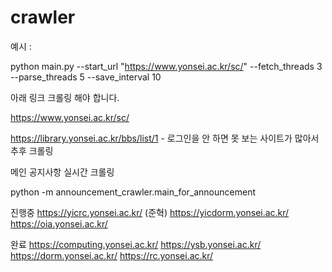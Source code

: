 # crawler

예시 :

python main.py --start_url "https://www.yonsei.ac.kr/sc/" --fetch_threads 3 --parse_threads 5 --save_interval 10

아래 링크 크롤링 해야 합니다.

https://www.yonsei.ac.kr/sc/


https://library.yonsei.ac.kr/bbs/list/1 - 로그인을 안 하면 못 보는 사이트가 많아서 추후 크롤링


메인 공지사항 실시간 크롤링

python -m announcement_crawler.main_for_announcement

진행중 
 https://yicrc.yonsei.ac.kr/ (준혁)
 https://yicdorm.yonsei.ac.kr/
 https://oia.yonsei.ac.kr/


완료 
https://computing.yonsei.ac.kr/
https://ysb.yonsei.ac.kr/
https://dorm.yonsei.ac.kr/
https://rc.yonsei.ac.kr/

